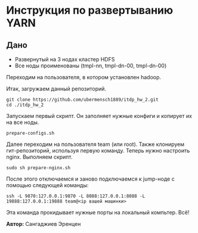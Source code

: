# Инструкция по развертыванию YARN

## Дано
- Развернутый на 3 нодах кластер HDFS
- Все ноды проименованы (tmpl-nn, tmpl-dn-00, tmpl-dn-00)

Переходим на пользователя, в котором установлен hadoop.

Итак, загружаем данный репозиторий.
```
git clone https://github.com/ubermensch1889/itdp_hw_2.git
cd ./itdp_hw_2
```

Запускаем первый скрипт. Он заполняет нужные конфиги и копирует их на все ноды.
```
prepare-configs.sh
```


Далее переходим на пользователя team (или root). Также клонируем гит-репозиторий, используя первую команду. Теперь нужно настроить nginx. Выполняем скрипт.
```
sudo sh prepare-nginx.sh
```

После этого отключаемся и заново подключаемся к jump-ноде с помощью следующей команды:
```
ssh -L 9870:127.0.0.1:9870 -L 8088:127.0.0.1:8088 -L 19888:127.0.0.1:19888 team@<ip вашей машинки>
```
Эта команда прокидывает нужные порты на локальный компьтер. Всё!

__Автор:__ Сангаджиев Эренцен
